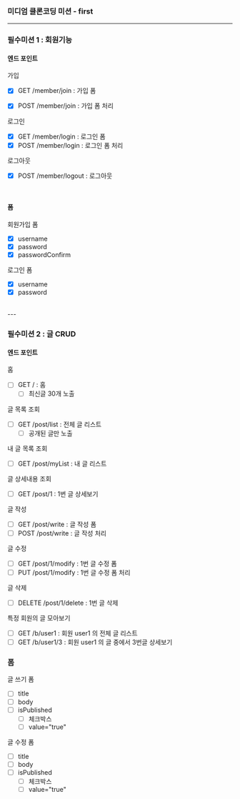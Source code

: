 ### 미디엄 클론코딩 미션 - first

---

### 필수미션 1 : 회원기능

#### 엔드 포인트
가입
- [x] GET /member/join : 가입 폼
- [x] POST /member/join : 가입 폼 처리


로그인
- [x] GET /member/login : 로그인 폼
- [x] POST /member/login : 로그인 폼 처리

로그아웃
- [x] POST /member/logout : 로그아웃

<br>

#### 폼
회원가입 폼
- [x] username
- [x] password
- [x] passwordConfirm

로그인 폼
- [x] username
- [x] password

<br>
---

### 필수미션 2 : 글 CRUD

#### 엔드 포인트
홈
- [ ] GET / : 홈
    - [ ] 최신글 30개 노출

글 목록 조회
- [ ] GET /post/list : 전체 글 리스트
    - [ ] 공개된 글만 노출

내 글 목록 조회
- [ ] GET /post/myList : 내 글 리스트

글 상세내용 조회
- [ ] GET /post/1 : 1번 글 상세보기

글 작성
- [ ] GET /post/write : 글 작성 폼
- [ ] POST /post/write : 글 작성 처리

글 수정
- [ ] GET /post/1/modify : 1번 글 수정 폼
- [ ] PUT /post/1/modify : 1번 글 수정 폼 처리

글 삭제
- [ ] DELETE /post/1/delete : 1번 글 삭제

특정 회원의 글 모아보기
- [ ] GET /b/user1 : 회원 user1 의 전체 글 리스트
- [ ] GET /b/user1/3 : 회원 user1 의 글 중에서 3번글 상세보기

### 폼
글 쓰기 폼
- [ ] title
- [ ] body
- [ ] isPublished
    - [ ] 체크박스
    - [ ] value="true"

글 수정 폼
- [ ] title
- [ ] body
- [ ] isPublished
    - [ ] 체크박스
    - [ ] value="true"